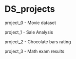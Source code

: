 # DS_projects


project_0 - Movie dataset

project_1 - Sale Analysis

project_2 - Chocolate bars rating

project_3 - Math exam results
